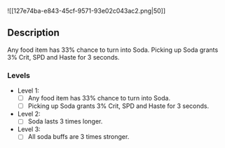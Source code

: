 ![[127e74ba-e843-45cf-9571-93e02c043ac2.png|50]]
## Description
Any food item has 33% chance to turn into Soda. Picking up Soda grants 3% Crit, SPD and Haste for 3 seconds.

### Levels
- Level 1: 
	- [ ] Any food item has 33% chance to turn into Soda. 
	- [ ] Picking up Soda grants 3% Crit, SPD and Haste for 3 seconds.
- Level 2:
	- [ ] Soda lasts 3 times longer.
- Level 3:
	- [ ] All soda buffs are 3 times stronger.
